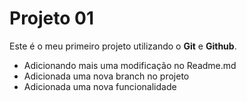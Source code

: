 # Projeto 01

Este é o meu primeiro projeto utilizando o **Git** e **Github**.

- Adicionando mais uma modificação no Readme.md
- Adicionada uma nova branch no projeto
- Adicionada uma nova funcionalidade